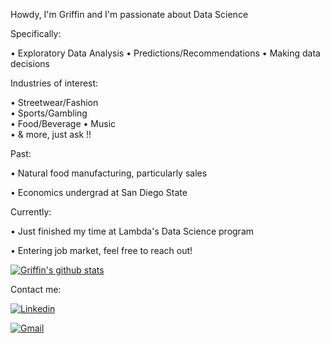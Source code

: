 Howdy, I'm Griffin and I'm passionate about Data Science 

Specifically:

• Exploratory Data Analysis 
• Predictions/Recommendations 
• Making data decisions 

Industries of interest:

• Streetwear/Fashion  
• Sports/Gambling  
• Food/Beverage
• Music  
• & more, just ask !!

Past:

• Natural food manufacturing, particularly sales

• Economics undergrad at San Diego State

Currently:

• Just finished my time at Lambda's Data Science program

• Entering job market, feel free to reach out!


[![Griffin's github stats](https://github-readme-stats.vercel.app/api?username=Griffinw15&theme=vue-dark)](https://github.com/Griffinw15/github-readme-stats)

Contact me:

[![Linkedin](https://img.shields.io/badge/-LinkedIn-blue?style=flat&logo=Linkedin&logoColor=white)](https://www.linkedin.com/in/griffinwilson15/)

[![Gmail](https://img.shields.io/badge/-Gmail-c14438?style=flat&logo=Gmail&logoColor=white)](mailto:wilson.griffin15@gmail.com)

<!--
**Griffinw15/Griffinw15** is a ✨ _special_ ✨ repository because its `README.md` (this file) appears on your GitHub profile.
